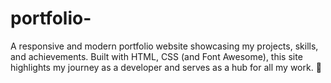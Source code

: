 # portfolio-
A responsive and modern portfolio website showcasing my projects, skills, and achievements. Built with HTML, CSS (and Font Awesome), this site highlights my journey as a developer and serves as a hub for all my work.  🔹
